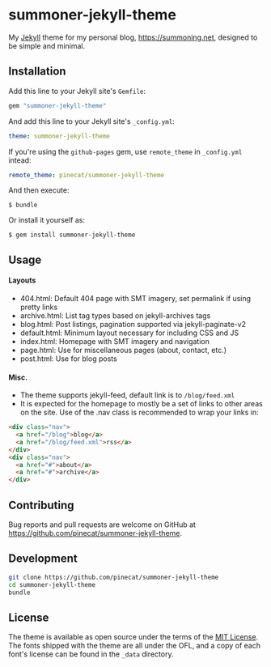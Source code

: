 # summoner-jekyll-theme

My [Jekyll](https://jekyllrb.com/) theme for my personal blog, https://summoning.net, designed to be simple and minimal.

## Installation

Add this line to your Jekyll site's `Gemfile`:
```ruby
gem "summoner-jekyll-theme"
```

And add this line to your Jekyll site's `_config.yml`:
```yaml
theme: summoner-jekyll-theme
```

If you're using the `github-pages` gem, use `remote_theme` in `_config.yml` intead:
```yaml
remote_theme: pinecat/summoner-jekyll-theme
```

And then execute:

    $ bundle

Or install it yourself as:

    $ gem install summoner-jekyll-theme

## Usage

#### Layouts

- 404.html: Default 404 page with SMT imagery, set permalink if using pretty links
- archive.html: List tag types based on jekyll-archives tags
- blog.html: Post listings, pagination supported via jekyll-paginate-v2
- default.html: Minimum layout necessary for including CSS and JS
- index.html: Homepage with SMT imagery and navigation
- page.html: Use for miscellaneous pages (about, contact, etc.)
- post.html: Use for blog posts

#### Misc.

- The theme supports jekyll-feed, default link is to `/blog/feed.xml`
- It is expected for the homepage to mostly be a set of links to other areas on the site. Use of the .nav class is recommended to wrap your links in:
```html
<div class="nav">
  <a href="/blog">blog</a>
  <a href="/blog/feed.xml">rss</a>
</div>
<div class="nav">
  <a href="#">about</a>
  <a href="#">archive</a>
</div>
```

## Contributing

Bug reports and pull requests are welcome on GitHub at https://github.com/pinecat/summoner-jekyll-theme.

## Development

```sh
git clone https://github.com/pinecat/summoner-jekyll-theme
cd summoner-jekyll-theme
bundle
```

## License

The theme is available as open source under the terms of the [MIT License](https://opensource.org/licenses/MIT).
The fonts shipped with the theme are all under the OFL, and a copy of each font's license can be found in the `_data` directory.